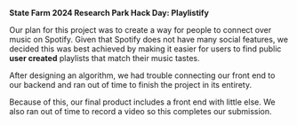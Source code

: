 **State Farm 2024 Research Park Hack Day: Playlistify**

Our plan for this project was to create a way for people to connect over music on Spotify. Given that Spotify does not have many social features, we decided this was best achieved by making it easier for users to find public **user created** playlists that match their music tastes. 

After designing an algorithm, we had trouble connecting our front end to our backend and ran out of time to finish the project in its entirety.

Because of this, our final product includes a front end with little else. We also ran out of time to record a video so this completes our submission.

